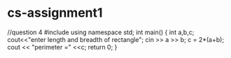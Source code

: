 # cs-assignment1
//question 4
#include<iostream>
using namespace std;
int main()
{
int a,b,c;
cout<<"enter length and breadth of rectangle";
cin >> a >> b;
c = 2*(a+b);
cout << "perimeter =" <<c;
return 0;
}
